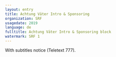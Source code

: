 ```yaml
---
layout: entry
title: Achtung Väter Intro & Sponsoring
organization: SRF
usagedate: 2019
language: de
fulltitle: Achtung Väter Intro & Sponsoring block
watermark: SRF 1
---
```

With subtitles notice (Teletext 777).